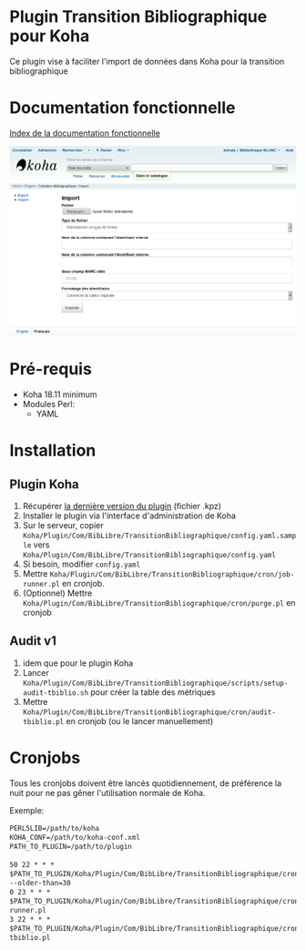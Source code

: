 # Plugin Transition Bibliographique pour Koha

Ce plugin vise à faciliter l'import de données dans Koha pour la
transition bibliographique

# Documentation fonctionnelle

[Index de la documentation fonctionnelle](doc/)

![Plugin - outil d'import](doc/images/koha-plugin-tb-import.png)


# Pré-requis

- Koha 18.11 minimum
- Modules Perl:
  - YAML

# Installation

## Plugin Koha

1. Récupérer [la dernière version du
   plugin](https://github.com/biblibre/koha-plugin-transition-bibliographique/releases/latest)
   (fichier .kpz)
2. Installer le plugin via l'interface d'administration de Koha
3. Sur le serveur, copier
   `Koha/Plugin/Com/BibLibre/TransitionBibliographique/config.yaml.sample`
   vers `Koha/Plugin/Com/BibLibre/TransitionBibliographique/config.yaml`
4. Si besoin, modifier `config.yaml`
5. Mettre
   `Koha/Plugin/Com/BibLibre/TransitionBibliographique/cron/job-runner.pl`
   en cronjob.
6. (Optionnel) Mettre
   `Koha/Plugin/Com/BibLibre/TransitionBibliographique/cron/purge.pl` en
   cronjob

## Audit v1

1. idem que pour le plugin Koha
2. Lancer `Koha/Plugin/Com/BibLibre/TransitionBibliographique/scripts/setup-audit-tbiblio.sh` pour créer la table des métriques
3. Mettre
   `Koha/Plugin/Com/BibLibre/TransitionBibliographique/cron/audit-tbiblio.pl`
   en cronjob (ou le lancer manuellement)

# Cronjobs

Tous les cronjobs doivent être lancés quotidiennement, de préférence la nuit
pour ne pas gêner l'utilisation normale de Koha.

Exemple:

```
PERL5LIB=/path/to/koha
KOHA_CONF=/path/to/koha-conf.xml
PATH_TO_PLUGIN=/path/to/plugin

50 22 * * * $PATH_TO_PLUGIN/Koha/Plugin/Com/BibLibre/TransitionBibliographique/cron/purge.pl --older-than=30
0 23 * * * $PATH_TO_PLUGIN/Koha/Plugin/Com/BibLibre/TransitionBibliographique/cron/job-runner.pl
3 22 * * * $PATH_TO_PLUGIN/Koha/Plugin/Com/BibLibre/TransitionBibliographique/cron/audit-tbiblio.pl
```
